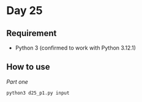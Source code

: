 # Day 25

## Requirement

* Python 3 (confirmed to work with Python 3.12.1)

## How to use

*Part one*

```console
python3 d25_p1.py input
```
